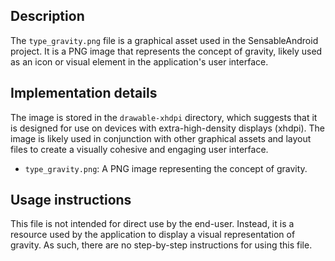 ## Description

The `type_gravity.png` file is a graphical asset used in the SensableAndroid project. It is a PNG image that represents the concept of gravity, likely used as an icon or visual element in the application's user interface.


## Implementation details

The image is stored in the `drawable-xhdpi` directory, which suggests that it is designed for use on devices with extra-high-density displays (xhdpi). The image is likely used in conjunction with other graphical assets and layout files to create a visually cohesive and engaging user interface.

- `type_gravity.png`: A PNG image representing the concept of gravity.


## Usage instructions

This file is not intended for direct use by the end-user. Instead, it is a resource used by the application to display a visual representation of gravity. As such, there are no step-by-step instructions for using this file.



